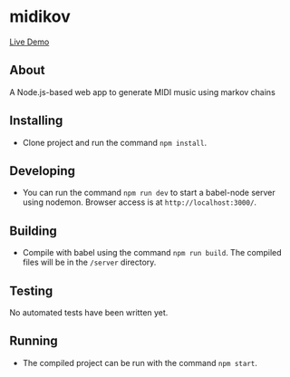 # midikov
[Live Demo](https://midikov.herokuapp.com)
## About
A Node.js-based web app to generate MIDI music using markov chains
## Installing
* Clone project and run the command `npm install`.
## Developing
* You can run the command `npm run dev` to start a babel-node server using nodemon. Browser access is at `http://localhost:3000/`.
## Building
* Compile with babel using the command `npm run build`. The compiled files will be in
the `/server` directory.
## Testing
No automated tests have been written yet.
## Running
* The compiled project can be run with the command `npm start`.

